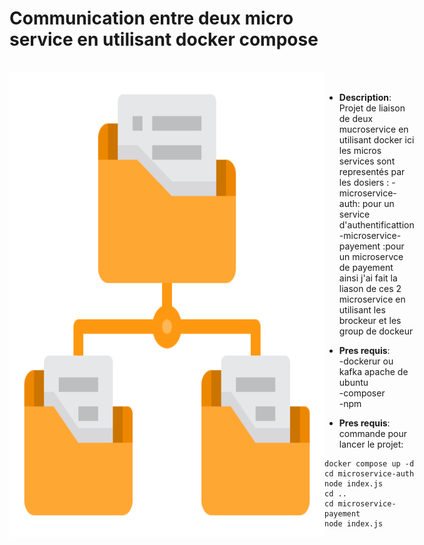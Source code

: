 # Communication entre deux micro service en utilisant docker compose
<br/>

<div style="display: flex; justify-content: space-between;">
  <img src="img/img.png" alt="Image 1" width="100%" />
<div/>
<br/>

- **Description**:<br/> Projet de liaison de deux mucroservice en utilisant docker 
ici les micros services sont representés par les dosiers :
-microservice-auth: pour un service d'authentificattion 
-microservice-payement :pour un microservce de payement 
ainsi j'ai fait la liason de ces 2 microservice en utilisant les brockeur et les group de dockeur 

- **Pres requis**:<br/>
-dockerur ou kafka apache de ubuntu<br/>
-composer<br/>
-npm<br/>

- **Pres requis**:<br/>
commande pour lancer le projet:<br/>
```
docker compose up -d
cd microservice-auth
node index.js
cd ..
cd microservice-payement
node index.js
```